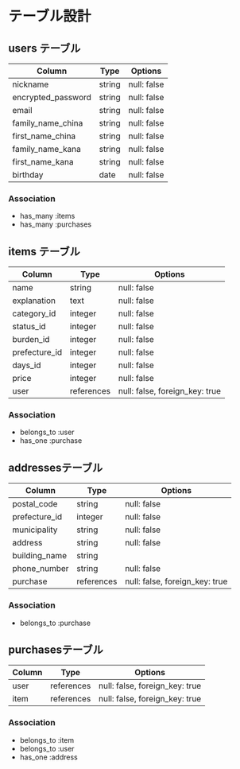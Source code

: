 # テーブル設計

## users テーブル

| Column             | Type   | Options     |
| ------------------ | ------ | ----------- |
| nickname           | string | null: false |
| encrypted_password | string | null: false |
| email              | string | null: false |
| family_name_china  | string | null: false |
| first_name_china   | string | null: false |
| family_name_kana   | string | null: false |
| first_name_kana    | string | null: false |
| birthday           | date   | null: false |


<!-- devise導入により、emailとpasswordはカラム名に入れていません -->

### Association

- has_many :items
- has_many :purchases


## items テーブル

| Column      | Type       | Options     |
| ----------- | ---------- | ----------- |
| name        | string     | null: false |
| explanation | text       | null: false |
| category_id | integer    | null: false |
| status_id   | integer    | null: false |
| burden_id   | integer    | null: false |
|prefecture_id| integer    | null: false |
| days_id     | integer    | null: false |
| price       | integer    | null: false |
| user       | references | null: false, foreign_key: true |

<!-- アクティブハッシュを使わないといけない -->
<!-- 選択肢のあるカラムの型はintegerと示す -->

### Association

- belongs_to :user
- has_one    :purchase


##  addressesテーブル

| Column        | Type       | Options     |
| ------------- | ---------- | ----------- |
| postal_code   | string     | null: false |
| prefecture_id | integer    | null: false |
| municipality  | string     | null: false |
| address       | string     | null: false |
| building_name | string     |             |
| phone_number  | string     | null: false |
|purchase| references | null: false, foreign_key: true |

### Association

- belongs_to :purchase


## purchasesテーブル

| Column  | Type       | Options     |
| ------- | ---------- | ----------- |
| user    | references | null: false, foreign_key: true |
| item    | references | null: false, foreign_key: true |

### Association

- belongs_to :item
- belongs_to :user
- has_one    :address
